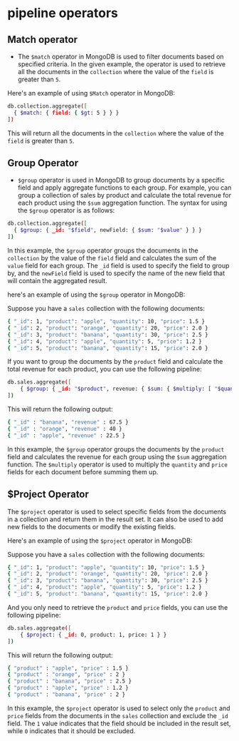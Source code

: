 # pipeline operators

## **Match operator**

- The `$match` operator in MongoDB is used to filter documents based on specified criteria. In the given example, the operator is used to retrieve all the documents in the `collection` where the value of the `field` is greater than `5`.

Here's an example of using `$Match` operator in MongoDB:

```bash
db.collection.aggregate([
  { $match: { field: { $gt: 5 } } }
])

```

This will return all the documents in the `collection` where the value of the `field` is greater than `5`.

## ************Group Operator************

- `$group` operator is used in MongoDB to group documents by a specific field and apply aggregate functions to each group. For example, you can group a collection of sales by product and calculate the total revenue for each product using the `$sum` aggregation function. The syntax for using the `$group` operator is as follows:

```bash
db.collection.aggregate([
  { $group: { _id: "$field", newField: { $sum: "$value" } } }
])

```

In this example, the `$group` operator groups the documents in the `collection` by the value of the `field` field and calculates the sum of the `value` field for each group. The `_id` field is used to specify the field to group by, and the `newField` field is used to specify the name of the new field that will contain the aggregated result.

 here's an example of using the `$group` operator in MongoDB:

Suppose you have a `sales` collection with the following documents:

```bash
{ "_id": 1, "product": "apple", "quantity": 10, "price": 1.5 }
{ "_id": 2, "product": "orange", "quantity": 20, "price": 2.0 }
{ "_id": 3, "product": "banana", "quantity": 30, "price": 2.5 }
{ "_id": 4, "product": "apple", "quantity": 5, "price": 1.2 }
{ "_id": 5, "product": "banana", "quantity": 15, "price": 2.0 }

```

If you want to group the documents by the `product` field and calculate the total revenue for each product, you can use the following pipeline:

```bash
db.sales.aggregate([
    { $group: { _id: "$product", revenue: { $sum: { $multiply: [ "$quantity", "$price" ] } } } }
])

```

This will return the following output:

```bash
{ "_id" : "banana", "revenue" : 67.5 }
{ "_id" : "orange", "revenue" : 40 }
{ "_id" : "apple", "revenue" : 22.5 }

```

In this example, the `$group` operator groups the documents by the `product` field and calculates the revenue for each group using the `$sum` aggregation function. The `$multiply` operator is used to multiply the `quantity` and `price` fields for each document before summing them up.

## $Project Operator

The `$project` operator is used to select specific fields from the documents in a collection and return them in the result set. It can also be used to add new fields to the documents or modify the existing fields.

Here's an example of using the `$project` operator in MongoDB:

Suppose you have a `sales` collection with the following documents:

```bash
{ "_id": 1, "product": "apple", "quantity": 10, "price": 1.5 }
{ "_id": 2, "product": "orange", "quantity": 20, "price": 2.0 }
{ "_id": 3, "product": "banana", "quantity": 30, "price": 2.5 }
{ "_id": 4, "product": "apple", "quantity": 5, "price": 1.2 }
{ "_id": 5, "product": "banana", "quantity": 15, "price": 2.0 }

```

And you only need to retrieve the `product` and `price` fields, you can use the following pipeline:

```bash
db.sales.aggregate([
    { $project: { _id: 0, product: 1, price: 1 } }
])

```

This will return the following output:

```bash
{ "product" : "apple", "price" : 1.5 }
{ "product" : "orange", "price" : 2 }
{ "product" : "banana", "price" : 2.5 }
{ "product" : "apple", "price" : 1.2 }
{ "product" : "banana", "price" : 2 }

```

In this example, the `$project` operator is used to select only the `product` and `price` fields from the documents in the `sales` collection and exclude the `_id` field. The `1` value indicates that the field should be included in the result set, while `0` indicates that it should be excluded.
